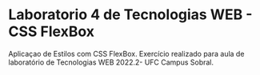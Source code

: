 # Laboratorio 4 de Tecnologias WEB - CSS FlexBox
Aplicaçao de Estilos com CSS FlexBox.
Exercício realizado para aula de laboratório de Tecnologias WEB 2022.2- UFC Campus Sobral.
